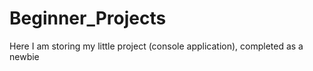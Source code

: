 # Beginner_Projects
Here I am storing my little project (console application), completed as a newbie
